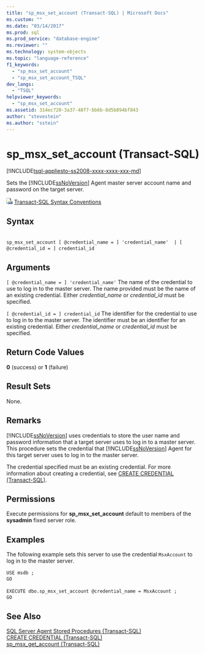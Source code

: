 ```yaml
---
title: "sp_msx_set_account (Transact-SQL) | Microsoft Docs"
ms.custom: ""
ms.date: "03/14/2017"
ms.prod: sql
ms.prod_service: "database-engine"
ms.reviewer: ""
ms.technology: system-objects
ms.topic: "language-reference"
f1_keywords: 
  - "sp_msx_set_account"
  - "sp_msx_set_account_TSQL"
dev_langs: 
  - "TSQL"
helpviewer_keywords: 
  - "sp_msx_set_account"
ms.assetid: 314ec720-3a37-48f7-bb6b-8d5b894bf843
author: "stevestein"
ms.author: "sstein"
---
```

# sp_msx_set_account (Transact-SQL)
[!INCLUDE[tsql-appliesto-ss2008-xxxx-xxxx-xxx-md](../../includes/tsql-appliesto-ss2008-xxxx-xxxx-xxx-md.md)]

  Sets the [!INCLUDE[ssNoVersion](../../includes/ssnoversion-md.md)] Agent master server account name and password on the target server.  
  
 ![Topic link icon](../../database-engine/configure-windows/media/topic-link.gif "Topic link icon") [Transact-SQL Syntax Conventions](../../t-sql/language-elements/transact-sql-syntax-conventions-transact-sql.md)  
  
## Syntax  
  
```  
  
sp_msx_set_account [ @credential_name = ] 'credential_name'  | [ @credential_id = ] credential_id  
```  
  
## Arguments  
`[ @credential_name = ] 'credential_name'`
 The name of the credential to use to log in to the master server. The name provided must be the name of an existing credential. Either *credential_name* or *credential_id* must be specified.  
  
`[ @credential_id = ] credential_id`
 The identifier for the credential to use to log in to the master server. The identifier must be an identifier for an existing credential. Either *credential_name* or *credential_id* must be specified.  
  
## Return Code Values  
 **0** (success) or **1** (failure)  
  
## Result Sets  
 None.  
  
## Remarks  
 [!INCLUDE[ssNoVersion](../../includes/ssnoversion-md.md)] uses credentials to store the user name and password information that a target server uses to log in to a master server. This procedure sets the credential that [!INCLUDE[ssNoVersion](../../includes/ssnoversion-md.md)] Agent for this target server uses to log in to the master server.  
  
 The credential specified must be an existing credential. For more information about creating a credential, see [CREATE CREDENTIAL &#40;Transact-SQL&#41;](../../t-sql/statements/create-credential-transact-sql.md).  
  
## Permissions  
 Execute permissions for **sp_msx_set_account** default to members of the **sysadmin** fixed server role.  
  
## Examples  
 The following example sets this server to use the credential `MsxAccount` to log in to the master server.  
  
```  
USE msdb ;  
GO  
  
EXECUTE dbo.sp_msx_set_account @credential_name = MsxAccount ;  
GO  
```  
  
## See Also  
 [SQL Server Agent Stored Procedures &#40;Transact-SQL&#41;](../../relational-databases/system-stored-procedures/sql-server-agent-stored-procedures-transact-sql.md)   
 [CREATE CREDENTIAL &#40;Transact-SQL&#41;](../../t-sql/statements/create-credential-transact-sql.md)   
 [sp_msx_get_account &#40;Transact-SQL&#41;](../../relational-databases/system-stored-procedures/sp-msx-get-account-transact-sql.md)  
  
  
